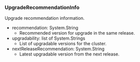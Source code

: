 ### UpgradeRecommendationInfo
Upgrade recommendation information.

- recommendation: System.String
  - Recommended version for upgrade in the same release.
- upgradability: list of System.Strings
  - List of upgradable versions for the cluster.
- nextReleaseRecommendation: System.String
  - Latest upgradable version from the next release.
